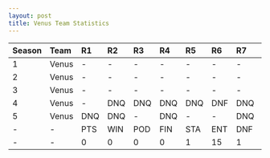 ```yaml
---
layout: post 
title: Venus Team Statistics
--- 
```


| Season   | Team   | R1   | R2   | R3   | R4   | R5   | R6   | R7   | R8   | R9   | R10   | R11   | R12   | Pts   | Pos   |
|:---------|:-------|:-----|:-----|:-----|:-----|:-----|:-----|:-----|:-----|:-----|:------|:------|:------|:------|:------|
| 1        | Venus  | -    | -    | -    | -    | -    | -    | -    | -    | -    | -     | -     | -     | -     | -     |
| 2        | Venus  | -    | -    | -    | -    | -    | -    | -    | -    | -    | -     | -     | -     | -     | -     |
| 3        | Venus  | -    | -    | -    | -    | -    | -    | -    | -    | -    | -     | -     | -     | -     | -     |
| 4        | Venus  | -    | DNQ  | DNQ  | DNQ  | DNQ  | DNF  | DNQ  | DNQ  | DNQ  | DNQ   | DNQ   | -     | 0     | 18    |
| 5        | Venus  | DNQ  | DNQ  | -    | DNQ  | -    | -    | DNQ  | -    | DNQ  | -     | -     | -     | 0     | 26    |
| -        | -      | PTS  | WIN  | POD  | FIN  | STA  | ENT  | DNF  | SOP  | DNQ  | %Fin  | PPR   | BST   | CHA   | RNK   |
| -        | -      | 0    | 0    | 0    | 0    | 1    | 15   | 1    | 17   | 14   | 0     | 0     | 0     | 0     | 31    |